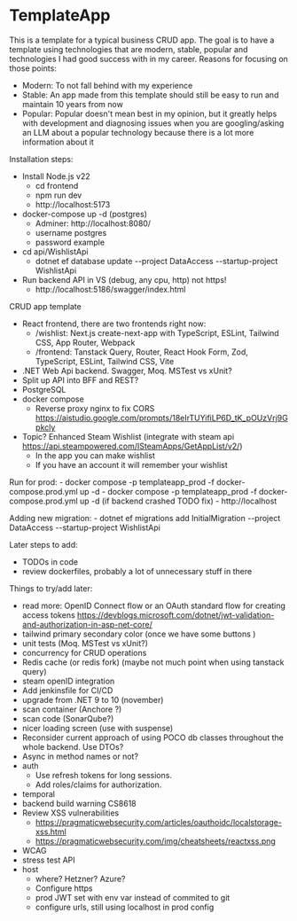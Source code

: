 # TemplateApp

This is a template for a typical business CRUD app. The goal is to have a template using technologies that are modern, stable, popular and technologies I had good success with in my career. Reasons for focusing on those points:
- Modern: To not fall behind with my experience 
- Stable: An app made from this template should still be easy to run and maintain 10 years from now
- Popular: Popular doesn't mean best in my opinion, but it greatly helps with development and diagnosing issues when you are googling/asking an LLM about a popular technology because there is a lot more information about it

Installation steps:
- Install Node.js v22
    - cd frontend
    - npm run dev
    - http://localhost:5173
- docker-compose up -d (postgres)
    - Adminer: http://localhost:8080/
    - username postgres
    - password example
- cd api/WishlistApi
    - dotnet ef database update --project DataAccess --startup-project WishlistApi
- Run backend API in VS (debug, any cpu, http) not https!
    - http://localhost:5186/swagger/index.html


CRUD app template
- React frontend, there are two frontends right now:
    - /wishlist: Next.js create-next-app with TypeScript, ESLint, Tailwind CSS, App Router, Webpack
    - /frontend: Tanstack Query, Router, React Hook Form, Zod, TypeScript, ESLint, Tailwind CSS, Vite
- .NET Web Api backend. Swagger, Moq. MSTest vs xUnit?
- Split up API into BFF and REST?
- PostgreSQL
- docker compose
    - Reverse proxy nginx to fix CORS https://aistudio.google.com/prompts/18eIrTUYifiLP6D_tK_pOUzVrj9Gpkcly
- Topic? Enhanced Steam Wishlist (integrate with steam api https://api.steampowered.com/ISteamApps/GetAppList/v2/)
    - In the app you can make wishlist
    - If you have an account it will remember your wishlist

Run for prod:
    - docker compose -p templateapp_prod -f docker-compose.prod.yml up -d
    - docker compose -p templateapp_prod -f docker-compose.prod.yml up -d (if backend crashed TODO fix)
    - http://localhost

Adding new migration:
    - dotnet ef migrations add InitialMigration --project DataAccess --startup-project WishlistApi


Later steps to add:
- TODOs in code
- review dockerfiles, probably a lot of unnecessary stuff in there

Things to try/add later:
- read more: OpenID Connect flow or an OAuth standard flow for creating access tokens https://devblogs.microsoft.com/dotnet/jwt-validation-and-authorization-in-asp-net-core/
- tailwind primary secondary color (once we have some buttons )
- unit tests (Moq. MSTest vs xUnit?)
- concurrency for CRUD operations
- Redis cache (or redis fork) (maybe not much point when using tanstack query)
- steam openID integration
- Add jenkinsfile for CI/CD
- upgrade from .NET 9 to 10 (november)
- scan container (Anchore ?)
- scan code (SonarQube?)
- nicer loading screen (use with suspense)
- Reconsider current approach of using POCO db classes throughout the whole backend. Use DTOs?
- Async in method names or not?
- auth
    - Use refresh tokens for long sessions.
    - Add roles/claims for authorization.
- temporal
- backend build warning CS8618
- Review XSS vulnerabilities
    - https://pragmaticwebsecurity.com/articles/oauthoidc/localstorage-xss.html
    - https://pragmaticwebsecurity.com/img/cheatsheets/reactxss.png
- WCAG
- stress test API
- host
    - where? Hetzner? Azure?
    - Configure https
    - prod JWT set with env var instead of commited to git
    - configure urls, still using localhost in prod config
